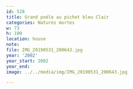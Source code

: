 ```yaml
---
id: 528
title: Grand poéle au pichet bleu Clair
categories: Natures mortes
w: 73
h: 100
location: house
note:
file: IMG_20190531_200643.jpg
year: '2002'
year_start: 2002
year_end:
image: ../../media/img/IMG_20190531_200643.jpg

---
```

